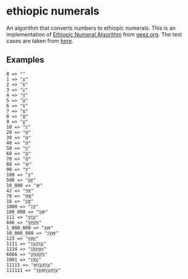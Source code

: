 # ethiopic numerals

An algorithm that converts numbers to ethiopic numerals.
This is an implementation of [Ethiopic Numeral Algorithm](https://www.geez.org/Numerals/) from [geez.org](http://www.geez.org/).
The test cases are taken from [here](https://www.geez.org/Numerals/NumberSamples.html).

## Examples

```
0 => ""
1 => "፩"
2 => "፪"
3 => "፫"
4 => "፬"
5 => "፭"
6 => "፮"
7 => "፯"
8 => "፰"
9 => "፱"
10 => "፲"
20 => "፳"
30 => "፴"
40 => "፵"
50 => "፶"
60 => "፷"
70 => "፸"
80 => "፹"
90 => "፺"
100 => "፻"
500 => "፭፻"
10_000 => "፼"
42 => "፵፪"
78 => "፸፰"
18 => "፲፰"
1000 => "፲፻"
100_000 => "፲፼"
111 => "፻፲፩"
666 => "፮፻፷፮"
1_000_000 => "፻፼"
10_000_000 => "፲፻፼"
123 => "፻፳፫"
1111 => "፲፩፻፲፩"
1234 => "፲፪፻፴፬"
6666 => "፷፮፻፷፮"
1001 => "፲፻፩"
11111 => "፼፲፩፻፲፩"
111111 => "፲፩፼፲፩፻፲፩"
```

